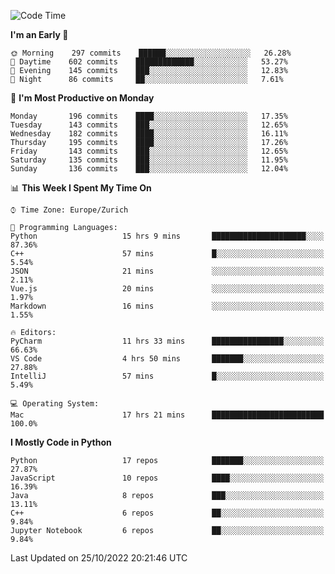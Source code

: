 <!--START_SECTION:waka-->
![Code Time](http://img.shields.io/badge/Code%20Time-2%2C441%20hrs%2048%20mins-blue)

**I'm an Early 🐤** 

```text
🌞 Morning    297 commits    ██████░░░░░░░░░░░░░░░░░░░   26.28% 
🌆 Daytime    602 commits    █████████████░░░░░░░░░░░░   53.27% 
🌃 Evening    145 commits    ███░░░░░░░░░░░░░░░░░░░░░░   12.83% 
🌙 Night      86 commits     ██░░░░░░░░░░░░░░░░░░░░░░░   7.61%

```
📅 **I'm Most Productive on Monday** 

```text
Monday       196 commits    ████░░░░░░░░░░░░░░░░░░░░░   17.35% 
Tuesday      143 commits    ███░░░░░░░░░░░░░░░░░░░░░░   12.65% 
Wednesday    182 commits    ████░░░░░░░░░░░░░░░░░░░░░   16.11% 
Thursday     195 commits    ████░░░░░░░░░░░░░░░░░░░░░   17.26% 
Friday       143 commits    ███░░░░░░░░░░░░░░░░░░░░░░   12.65% 
Saturday     135 commits    ███░░░░░░░░░░░░░░░░░░░░░░   11.95% 
Sunday       136 commits    ███░░░░░░░░░░░░░░░░░░░░░░   12.04%

```


📊 **This Week I Spent My Time On** 

```text
⌚︎ Time Zone: Europe/Zurich

💬 Programming Languages: 
Python                   15 hrs 9 mins       █████████████████████░░░░   87.36% 
C++                      57 mins             █░░░░░░░░░░░░░░░░░░░░░░░░   5.54% 
JSON                     21 mins             ░░░░░░░░░░░░░░░░░░░░░░░░░   2.11% 
Vue.js                   20 mins             ░░░░░░░░░░░░░░░░░░░░░░░░░   1.97% 
Markdown                 16 mins             ░░░░░░░░░░░░░░░░░░░░░░░░░   1.55%

🔥 Editors: 
PyCharm                  11 hrs 33 mins      ████████████████░░░░░░░░░   66.63% 
VS Code                  4 hrs 50 mins       ███████░░░░░░░░░░░░░░░░░░   27.88% 
IntelliJ                 57 mins             █░░░░░░░░░░░░░░░░░░░░░░░░   5.49%

💻 Operating System: 
Mac                      17 hrs 21 mins      █████████████████████████   100.0%

```

**I Mostly Code in Python** 

```text
Python                   17 repos            ███████░░░░░░░░░░░░░░░░░░   27.87% 
JavaScript               10 repos            ████░░░░░░░░░░░░░░░░░░░░░   16.39% 
Java                     8 repos             ███░░░░░░░░░░░░░░░░░░░░░░   13.11% 
C++                      6 repos             ██░░░░░░░░░░░░░░░░░░░░░░░   9.84% 
Jupyter Notebook         6 repos             ██░░░░░░░░░░░░░░░░░░░░░░░   9.84%

```



 Last Updated on 25/10/2022 20:21:46 UTC
<!--END_SECTION:waka-->　　
